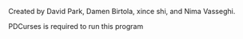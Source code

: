 Created by David Park, Damen Birtola, xince shi, and Nima Vasseghi.

PDCurses is required to run this program